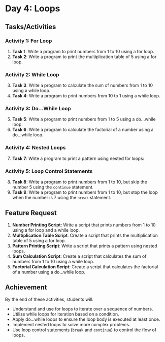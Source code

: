 # Day 4: Loops

## Tasks/Activities

### Activity 1: For Loop

1. **Task 1**: Write a program to print numbers from 1 to 10 using a for loop.
2. **Task 2**: Write a program to print the multiplication table of 5 using a for loop.

### Activity 2: While Loop

3. **Task 3**: Write a program to calculate the sum of numbers from 1 to 10 using a while loop.
4. **Task 4**: Write a program to print numbers from 10 to 1 using a while loop.

### Activity 3: Do...While Loop

5. **Task 5**: Write a program to print numbers from 1 to 5 using a do...while loop.
6. **Task 6**: Write a program to calculate the factorial of a number using a do...while loop.

### Activity 4: Nested Loops

7. **Task 7**: Write a program to print a pattern using nested for loops:

### Activity 5: Loop Control Statements

8. **Task 8**: Write a program to print numbers from 1 to 10, but skip the number 5 using the `continue` statement.
9. **Task 9**: Write a program to print numbers from 1 to 10, but stop the loop when the number is 7 using the `break` statement.

## Feature Request

1. **Number Printing Script**: Write a script that prints numbers from 1 to 10 using a for loop and a while loop.
2. **Multiplication Table Script**: Create a script that prints the multiplication table of 5 using a for loop.
3. **Pattern Printing Script**: Write a script that prints a pattern using nested loops.
4. **Sum Calculation Script**: Create a script that calculates the sum of numbers from 1 to 10 using a while loop.
5. **Factorial Calculation Script**: Create a script that calculates the factorial of a number using a do...while loop.

## Achievement

By the end of these activities, students will:

- Understand and use for loops to iterate over a sequence of numbers.
- Utilize while loops for iteration based on a condition.
- Apply do...while loops to ensure the loop body is executed at least once.
- Implement nested loops to solve more complex problems.
- Use loop control statements (`break` and `continue`) to control the flow of loops.
